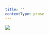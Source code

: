 ```yaml
---
title: ''
contentType: prose
---
```


<section>

![](../Images/obalka_knizka_s_cervenym_obalem.jpg)

</section>

